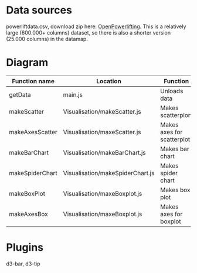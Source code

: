 Data sources
======================

powerliftdata.csv, download zip here: [OpenPowerlifting](https://www.openpowerlifting.org/data.html). This is a relatively large (600.000+ columns) dataset, so there is also a shorter version (25.000 columns) in the datamap.

Diagram
======================

| Function name  | Location       | Function    |
| ------------- | ------------- | ------------ |
| getData       | main.js          | Unloads data  |
| makeScatter   | Visualisation/makeScatter.js  | Makes scatterplort |
| makeAxesScatter | Visualisation/maxeScatter.js | Makes axes for scatterplot |
| makeBarChart  | Visualisation/makeBarChart.js  | Makes bar chart |
| makeSpiderChart | Visualisation/makeSpiderChart.js | Makes spider chart |
| makeBoxPlot | Visualisation/maxeBoxplot.js | Makes box plot |
| makeAxesBox | Visualisation/maxeBoxplot.js | Makes axes for boxplot |

Plugins
======================

d3-bar, d3-tip
